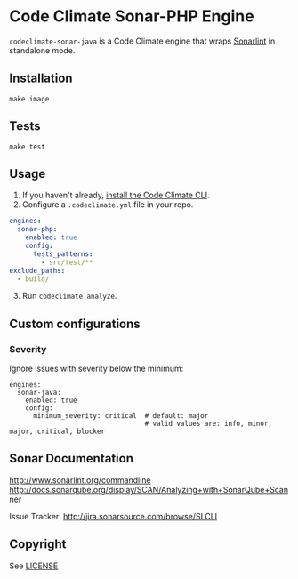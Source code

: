 # Code Climate Sonar-PHP Engine

`codeclimate-sonar-java` is a Code Climate engine that wraps [Sonarlint](http://www.sonarlint.org) in standalone mode.

## Installation
```
make image
```

## Tests
```
make test
```

## Usage

1. If you haven't already, [install the Code Climate CLI](https://github.com/codeclimate/codeclimate).
2. Configure a `.codeclimate.yml` file in your repo.
```yml
engines:
  sonar-php:
    enabled: true
    config:
      tests_patterns:
        - src/test/**
exclude_paths:
  - build/
```
3. Run `codeclimate analyze`.

## Custom configurations

### Severity
Ignore issues with severity below the minimum:
```
engines:
  sonar-java:
    enabled: true
    config:
      minimum_severity: critical  # default: major
                                  # valid values are: info, minor, major, critical, blocker
```

## Sonar Documentation

http://www.sonarlint.org/commandline
http://docs.sonarqube.org/display/SCAN/Analyzing+with+SonarQube+Scanner

Issue Tracker: http://jira.sonarsource.com/browse/SLCLI

## Copyright

See [LICENSE](LICENSE)
